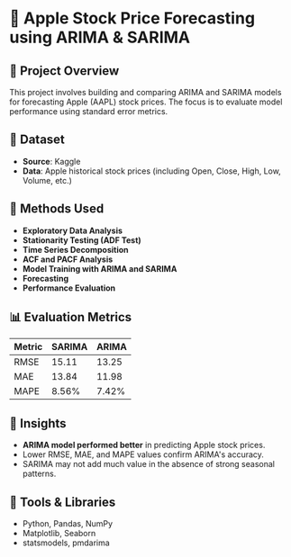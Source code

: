 # 🍏 Apple Stock Price Forecasting using ARIMA & SARIMA

## 📌 Project Overview
This project involves building and comparing ARIMA and SARIMA models for forecasting Apple (AAPL) stock prices. The focus is to evaluate model performance using standard error metrics.

## 📂 Dataset
- **Source**: Kaggle
- **Data**: Apple historical stock prices (including Open, Close, High, Low, Volume, etc.)

## 🧠 Methods Used
- **Exploratory Data Analysis**
- **Stationarity Testing (ADF Test)**
- **Time Series Decomposition**
- **ACF and PACF Analysis**
- **Model Training with ARIMA and SARIMA**
- **Forecasting**
- **Performance Evaluation**

## 📊 Evaluation Metrics

| Metric | SARIMA | ARIMA |
|--------|--------|--------|
| RMSE   | 15.11  | 13.25  |
| MAE    | 13.84  | 11.98  |
| MAPE   | 8.56%  | 7.42%  |

## 📌 Insights
- **ARIMA model performed better** in predicting Apple stock prices.
- Lower RMSE, MAE, and MAPE values confirm ARIMA's accuracy.
- SARIMA may not add much value in the absence of strong seasonal patterns.

## 📎 Tools & Libraries
- Python, Pandas, NumPy
- Matplotlib, Seaborn
- statsmodels, pmdarima
